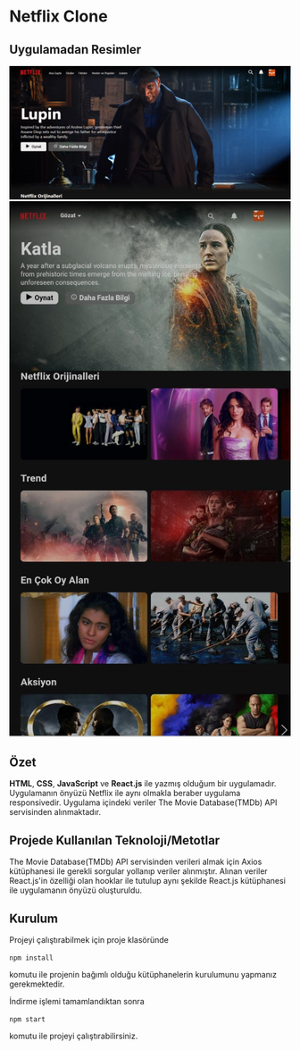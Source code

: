 # **Netflix Clone**
## Uygulamadan Resimler
![Netflix](./readme-img/clone-ss-1.png)
![Netflix](./readme-img/clone-ss-2.jpeg)

## Özet
**HTML**, **CSS**, **JavaScript** ve **React.js** ile yazmış olduğum bir uygulamadır. Uygulamanın önyüzü Netflix ile aynı olmakla beraber uygulama responsivedir. Uygulama içindeki veriler The Movie Database(TMDb) API servisinden alınmaktadır. 

## Projede Kullanılan Teknoloji/Metotlar
The Movie Database(TMDb) API servisinden verileri almak için Axios kütüphanesi ile gerekli sorgular yollanıp veriler alınmıştır. Alınan veriler React.js'in özelliği olan hooklar ile tutulup aynı şekilde React.js kütüphanesi ile uygulamanın önyüzü oluşturuldu. 

## Kurulum
Projeyi çalıştırabilmek için proje klasöründe

`npm install`

komutu ile projenin bağımlı olduğu kütüphanelerin kurulumunu yapmanız gerekmektedir.

İndirme işlemi tamamlandıktan sonra

`npm start`

komutu ile projeyi çalıştırabilirsiniz.




